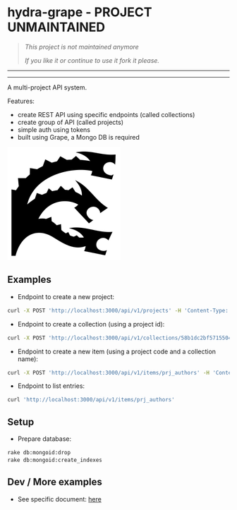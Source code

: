 # hydra-grape - PROJECT UNMAINTAINED

> *This project is not maintained anymore*
>
> *If you like it or continue to use it fork it please.*

* * *
* * *

A multi-project API system.

Features:

- create REST API using specific endpoints (called collections)
- create group of API (called projects)
- simple auth using tokens
- built using Grape, a Mongo DB is required

![hydra](hydra.png)

## Examples

- Endpoint to create a new project:

```sh
curl -X POST 'http://localhost:3000/api/v1/projects' -H 'Content-Type: application/json' --data '{"name":"MyProject","code":"prj","url":"https://www.google.com"}'
```

- Endpoint to create a collection (using a project id):

```sh
curl -X POST 'http://localhost:3000/api/v1/collections/58b1dc2bf571550470276cc2' -H 'Content-Type: application/json' --data '{"name":"authors","singular":"author","columns":{"first_name":"String","last_name":"String","age":"Integer"}}'
```

- Endpoint to create a new item (using a project code and a collection name):

```sh
curl -X POST 'http://localhost:3000/api/v1/items/prj_authors' -H 'Content-Type: application/json' --data '{"data":{"first_name":"John","last_name":"Doe","age":"25"}}'
```

- Endpoint to list entries:

```sh
curl 'http://localhost:3000/api/v1/items/prj_authors'
```

## Setup

- Prepare database:

```sh
rake db:mongoid:drop
rake db:mongoid:create_indexes
```

## Dev / More examples

- See specific document: [here](README_DEV.md)
